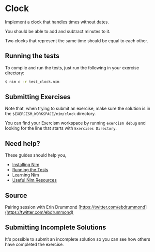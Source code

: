 # Clock

Implement a clock that handles times without dates.

You should be able to add and subtract minutes to it.

Two clocks that represent the same time should be equal to each other.

## Running the tests

To compile and run the tests, just run the following in your exercise directory:
```bash
$ nim c -r test_clock.nim
```

## Submitting Exercises

Note that, when trying to submit an exercise, make sure the solution is in the `$EXERCISM_WORKSPACE/nim/clock` directory.

You can find your Exercism workspace by running `exercism debug` and looking for the line that starts with `Exercises Directory`.

## Need help?

These guides should help you,
* [Installing Nim](https://exercism.io/tracks/nim/installation)
* [Running the Tests](https://exercism.io/tracks/nim/tests)
* [Learning Nim](https://exercism.io/tracks/nim/learning)
* [Useful Nim Resources](https://exercism.io/tracks/nim/resources)


## Source

Pairing session with Erin Drummond [https://twitter.com/ebdrummond](https://twitter.com/ebdrummond)

## Submitting Incomplete Solutions

It's possible to submit an incomplete solution so you can see how others have completed the exercise.
